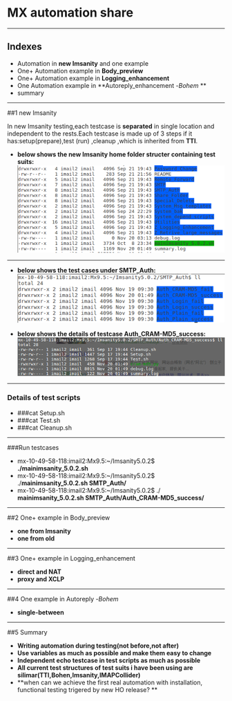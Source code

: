 # MX automation share

 ---
## Indexes


- Automation in **new Imsanity** and one example
- One+ Automation example in **Body_preview**
- One+ Automation example in **Logging_enhancement**
- One Automation example in **Autoreply_enhancement -*Bohem* **
- summary
 ---
##1 new Imsanity

In new Imsanity testing,each testcase is **separated** in single location and independent to the rests.Each testcase is made up of 3 steps if it has:setup(prepare),test (run) ,cleanup ,which is inherited from **TTI**.

- **below shows the new Imsanity home folder structer containing test suits:**
![new Imsanity folder structer](1.png  "new Imsanity folder structer")
---

- **below shows the test cases under SMTP_Auth:**
![test cases under SMTP_Auth](2.png  "test cases under SMTP_Auth")

- **below shows the details of testcase  Auth_CRAM-MD5_success:**
![details of testcase  Auth_CRAM-MD5_success](3.png  "details of testcase  Auth_CRAM-MD5_success")
---
### Details of test scripts
- ###cat Setup.sh
- ###cat Test.sh
- ###cat Cleanup.sh
---
###Run testcases
- mx-10-49-58-118:imail2:Mx9.5:~/Imsanity5.0.2$ **./mainimsanity_5.0.2.sh**
- mx-10-49-58-118:imail2:Mx9.5:~/Imsanity5.0.2$ ./**mainimsanity_5.0.2.sh   SMTP_Auth/**
- mx-10-49-58-118:imail2:Mx9.5:~/Imsanity5.0.2$ ./ 
**mainimsanity_5.0.2.sh   SMTP_Auth/Auth_CRAM-MD5_success/**
---

##2 One+  example in Body_preview

- **one from Imsanity**
- **one from old**

---

##3 One+ example in Logging_enhancement  

- **direct and NAT**
- **proxy and XCLP**

---

##4 One example in Autoreply -*Bohem*  

- **single-between**

---

##5 Summary 

- **Writing automation during testing(not before,not after)**
- **Use variables as much as possible and make them easy to change**
- **Independent echo testcase in test scripts as much as possible**
- **All current test structures of test suits i have been using are silimar(TTI,Bohen,Imsanity,IMAPCollider)**
- **when can we achieve the first real automation with installation, functional testing trigered by new HO release? **